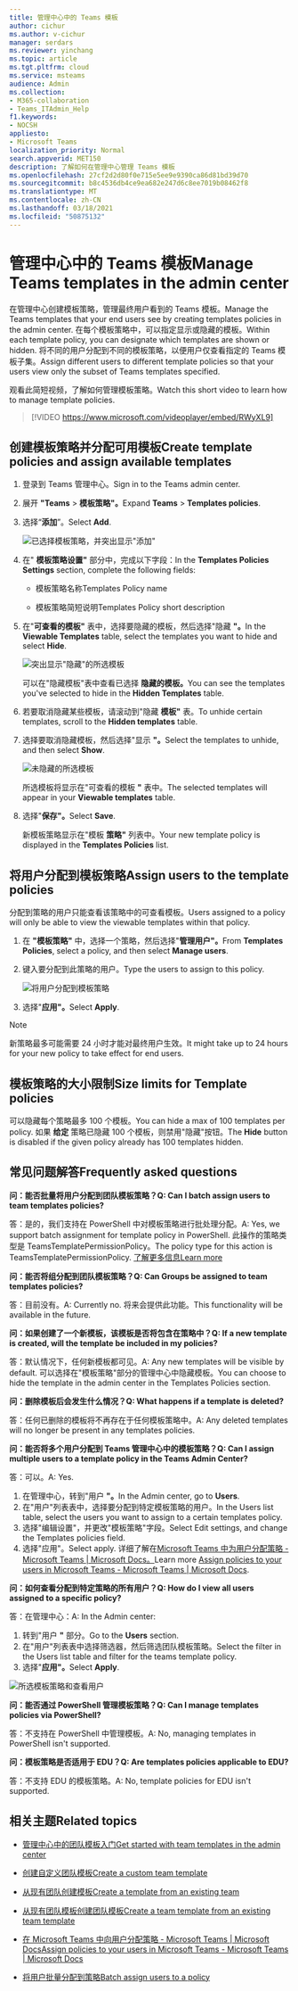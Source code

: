 ```yaml
---
title: 管理中心中的 Teams 模板
author: cichur
ms.author: v-cichur
manager: serdars
ms.reviewer: yinchang
ms.topic: article
ms.tgt.pltfrm: cloud
ms.service: msteams
audience: Admin
ms.collection:
- M365-collaboration
- Teams_ITAdmin_Help
f1.keywords:
- NOCSH
appliesto:
- Microsoft Teams
localization_priority: Normal
search.appverid: MET150
description: 了解如何在管理中心管理 Teams 模板
ms.openlocfilehash: 27cf2d2d80f0e715e5ee9e9390ca86d81bd39d70
ms.sourcegitcommit: b8c4536db4ce9ea682e247d6c8ee7019b08462f8
ms.translationtype: MT
ms.contentlocale: zh-CN
ms.lasthandoff: 03/18/2021
ms.locfileid: "50875132"
---
```

# <a name="manage-teams-templates-in-the-admin-center"></a><span data-ttu-id="e515f-103">管理中心中的 Teams 模板</span><span class="sxs-lookup"><span data-stu-id="e515f-103">Manage Teams templates in the admin center</span></span>

<span data-ttu-id="e515f-104">在管理中心创建模板策略，管理最终用户看到的 Teams 模板。</span><span class="sxs-lookup"><span data-stu-id="e515f-104">Manage the Teams templates that your end users see by creating templates policies in the admin center.</span></span> <span data-ttu-id="e515f-105">在每个模板策略中，可以指定显示或隐藏的模板。</span><span class="sxs-lookup"><span data-stu-id="e515f-105">Within each template policy, you can designate which templates are shown or hidden.</span></span>
<span data-ttu-id="e515f-106">将不同的用户分配到不同的模板策略，以便用户仅查看指定的 Teams 模板子集。</span><span class="sxs-lookup"><span data-stu-id="e515f-106">Assign different users to different template policies so that your users view only the subset of Teams templates specified.</span></span>

<span data-ttu-id="e515f-107">观看此简短视频，了解如何管理模板策略。</span><span class="sxs-lookup"><span data-stu-id="e515f-107">Watch this short video to learn how to manage template policies.</span></span>

> [!VIDEO https://www.microsoft.com/videoplayer/embed/RWyXL9]

## <a name="create-template-policies-and-assign-available-templates"></a><span data-ttu-id="e515f-108">创建模板策略并分配可用模板</span><span class="sxs-lookup"><span data-stu-id="e515f-108">Create template policies and assign available templates</span></span>

1. <span data-ttu-id="e515f-109">登录到 Teams 管理中心。</span><span class="sxs-lookup"><span data-stu-id="e515f-109">Sign in to the Teams admin center.</span></span>

2. <span data-ttu-id="e515f-110">展开 **"Teams**  >  **模板策略"。**</span><span class="sxs-lookup"><span data-stu-id="e515f-110">Expand **Teams** > **Templates policies**.</span></span>

3. <span data-ttu-id="e515f-111">选择“**添加**”。</span><span class="sxs-lookup"><span data-stu-id="e515f-111">Select **Add**.</span></span>

    ![已选择模板策略，并突出显示"添加"](media/template-policies-1.png)

1. <span data-ttu-id="e515f-113">在" **模板策略设置"** 部分中，完成以下字段：</span><span class="sxs-lookup"><span data-stu-id="e515f-113">In the **Templates Policies Settings** section, complete the following fields:</span></span>

    - <span data-ttu-id="e515f-114">模板策略名称</span><span class="sxs-lookup"><span data-stu-id="e515f-114">Templates Policy name</span></span>

    - <span data-ttu-id="e515f-115">模板策略简短说明</span><span class="sxs-lookup"><span data-stu-id="e515f-115">Templates Policy short description</span></span>

2. <span data-ttu-id="e515f-116">在"**可查看的模板"** 表中，选择要隐藏的模板，然后选择"隐藏 **"。**</span><span class="sxs-lookup"><span data-stu-id="e515f-116">In the **Viewable Templates** table, select the templates you want to hide and select **Hide**.</span></span>

    ![突出显示"隐藏"的所选模板](media/template-policies-2.png)

    <span data-ttu-id="e515f-118">可以在"隐藏模板"表中查看已选择 **隐藏的模板。**</span><span class="sxs-lookup"><span data-stu-id="e515f-118">You can see the templates you've selected to hide in the **Hidden Templates** table.</span></span>

1. <span data-ttu-id="e515f-119">若要取消隐藏某些模板，请滚动到"隐藏 **模板"** 表。</span><span class="sxs-lookup"><span data-stu-id="e515f-119">To unhide certain templates, scroll to the **Hidden templates** table.</span></span>

2. <span data-ttu-id="e515f-120">选择要取消隐藏模板，然后选择"显示 **"。**</span><span class="sxs-lookup"><span data-stu-id="e515f-120">Select the templates to unhide, and then select **Show**.</span></span>

   ![未隐藏的所选模板](media/template-policies-3.png)

   <span data-ttu-id="e515f-122">所选模板将显示在"可查看的模板 **"** 表中。</span><span class="sxs-lookup"><span data-stu-id="e515f-122">The selected templates will appear in your **Viewable templates** table.</span></span>
3. <span data-ttu-id="e515f-123">选择"**保存"。**</span><span class="sxs-lookup"><span data-stu-id="e515f-123">Select **Save**.</span></span>

   <span data-ttu-id="e515f-124">新模板策略显示在"模板 **策略"** 列表中。</span><span class="sxs-lookup"><span data-stu-id="e515f-124">Your new template policy is displayed in the **Templates Policies** list.</span></span>

## <a name="assign-users-to-the-template-policies"></a><span data-ttu-id="e515f-125">将用户分配到模板策略</span><span class="sxs-lookup"><span data-stu-id="e515f-125">Assign users to the template policies</span></span>

<span data-ttu-id="e515f-126">分配到策略的用户只能查看该策略中的可查看模板。</span><span class="sxs-lookup"><span data-stu-id="e515f-126">Users assigned to a policy will only be able to view the viewable templates within that policy.</span></span>

1. <span data-ttu-id="e515f-127">在 **"模板策略"** 中，选择一个策略，然后选择"**管理用户"。**</span><span class="sxs-lookup"><span data-stu-id="e515f-127">From **Templates Policies**, select a policy, and then select **Manage users**.</span></span>

2. <span data-ttu-id="e515f-128">键入要分配到此策略的用户。</span><span class="sxs-lookup"><span data-stu-id="e515f-128">Type the users to assign to this policy.</span></span>

   ![将用户分配到模板策略](media/template-policies-4.png)

3. <span data-ttu-id="e515f-130">选择"**应用"。**</span><span class="sxs-lookup"><span data-stu-id="e515f-130">Select **Apply**.</span></span>

> [!Note]
> <span data-ttu-id="e515f-131">新策略最多可能需要 24 小时才能对最终用户生效。</span><span class="sxs-lookup"><span data-stu-id="e515f-131">It might take up to 24 hours for your new policy to take effect for end users.</span></span>

## <a name="size-limits-for-template-policies"></a><span data-ttu-id="e515f-132">模板策略的大小限制</span><span class="sxs-lookup"><span data-stu-id="e515f-132">Size limits for Template policies</span></span>

<span data-ttu-id="e515f-133">可以隐藏每个策略最多 100 个模板。</span><span class="sxs-lookup"><span data-stu-id="e515f-133">You can hide a max of 100 templates per policy.</span></span> <span data-ttu-id="e515f-134">如果 **给定** 策略已隐藏 100 个模板，则禁用"隐藏"按钮。</span><span class="sxs-lookup"><span data-stu-id="e515f-134">The **Hide** button is disabled if the given policy already has 100 templates hidden.</span></span>

## <a name="frequently-asked-questions"></a><span data-ttu-id="e515f-135">常见问题解答</span><span class="sxs-lookup"><span data-stu-id="e515f-135">Frequently asked questions</span></span>

<span data-ttu-id="e515f-136">**问：能否批量将用户分配到团队模板策略？**</span><span class="sxs-lookup"><span data-stu-id="e515f-136">**Q: Can I batch assign users to team templates policies?**</span></span>
  
<span data-ttu-id="e515f-137">答：是的，我们支持在 PowerShell 中对模板策略进行批处理分配。</span><span class="sxs-lookup"><span data-stu-id="e515f-137">A: Yes, we support batch assignment for template policy in PowerShell.</span></span> <span data-ttu-id="e515f-138">此操作的策略类型是 TeamsTemplatePermissionPolicy。</span><span class="sxs-lookup"><span data-stu-id="e515f-138">The policy type for this action is TeamsTemplatePermissionPolicy.</span></span> [<span data-ttu-id="e515f-139">了解更多信息</span><span class="sxs-lookup"><span data-stu-id="e515f-139">Learn more</span></span>](https://docs.microsoft.com/powershell/module/teams/new-csbatchpolicyassignmentoperation)

<span data-ttu-id="e515f-140">**问：能否将组分配到团队模板策略？**</span><span class="sxs-lookup"><span data-stu-id="e515f-140">**Q: Can Groups be assigned to team templates policies?**</span></span>

<span data-ttu-id="e515f-141">答：目前没有。</span><span class="sxs-lookup"><span data-stu-id="e515f-141">A: Currently no.</span></span> <span data-ttu-id="e515f-142">将来会提供此功能。</span><span class="sxs-lookup"><span data-stu-id="e515f-142">This functionality will be available in the future.</span></span>

<span data-ttu-id="e515f-143">**问：如果创建了一个新模板，该模板是否将包含在策略中？**</span><span class="sxs-lookup"><span data-stu-id="e515f-143">**Q: If a new template is created, will the template be included in my policies?**</span></span>

<span data-ttu-id="e515f-144">答：默认情况下，任何新模板都可见。</span><span class="sxs-lookup"><span data-stu-id="e515f-144">A: Any new templates will be visible by default.</span></span> <span data-ttu-id="e515f-145">可以选择在"模板策略"部分的管理中心中隐藏模板。</span><span class="sxs-lookup"><span data-stu-id="e515f-145">You can choose to hide the template in the admin center in the Templates Policies section.</span></span>

<span data-ttu-id="e515f-146">**问：删除模板后会发生什么情况？**</span><span class="sxs-lookup"><span data-stu-id="e515f-146">**Q: What happens if a template is deleted?**</span></span>

<span data-ttu-id="e515f-147">答：任何已删除的模板将不再存在于任何模板策略中。</span><span class="sxs-lookup"><span data-stu-id="e515f-147">A: Any deleted templates will no longer be present in any templates policies.</span></span>

<span data-ttu-id="e515f-148">**问：能否将多个用户分配到 Teams 管理中心中的模板策略？**</span><span class="sxs-lookup"><span data-stu-id="e515f-148">**Q: Can I assign multiple users to a template policy in the Teams Admin Center?**</span></span>

<span data-ttu-id="e515f-149">答：可以。</span><span class="sxs-lookup"><span data-stu-id="e515f-149">A: Yes.</span></span>

1. <span data-ttu-id="e515f-150">在管理中心，转到"用户 **"。**</span><span class="sxs-lookup"><span data-stu-id="e515f-150">In the Admin center, go to **Users**.</span></span>
1. <span data-ttu-id="e515f-151">在"用户"列表表中，选择要分配到特定模板策略的用户。</span><span class="sxs-lookup"><span data-stu-id="e515f-151">In the Users list table, select the users you want to assign to a certain templates policy.</span></span>
1. <span data-ttu-id="e515f-152">选择"编辑设置"，并更改"模板策略"字段。</span><span class="sxs-lookup"><span data-stu-id="e515f-152">Select Edit settings, and change the Templates policies field.</span></span>
1. <span data-ttu-id="e515f-153">选择"应用"。</span><span class="sxs-lookup"><span data-stu-id="e515f-153">Select apply.</span></span>
   <span data-ttu-id="e515f-154">详细了解在[Microsoft Teams 中为用户分配策略 - Microsoft Teams \| Microsoft Docs。](https://docs.microsoft.com/microsoftteams/assign-policies#assign-a-policy-to-a-batch-of-users)</span><span class="sxs-lookup"><span data-stu-id="e515f-154">Learn more [Assign policies to your users in Microsoft Teams - Microsoft Teams \| Microsoft Docs](https://docs.microsoft.com/microsoftteams/assign-policies#assign-a-policy-to-a-batch-of-users).</span></span>

<span data-ttu-id="e515f-155">**问：如何查看分配到特定策略的所有用户？**</span><span class="sxs-lookup"><span data-stu-id="e515f-155">**Q: How do I view all users assigned to a specific policy?**</span></span>

<span data-ttu-id="e515f-156">答：在管理中心：</span><span class="sxs-lookup"><span data-stu-id="e515f-156">A: In the Admin center:</span></span>

1. <span data-ttu-id="e515f-157">转到"用户 **"** 部分。</span><span class="sxs-lookup"><span data-stu-id="e515f-157">Go to the **Users** section.</span></span>
2. <span data-ttu-id="e515f-158">在"用户"列表表中选择筛选器，然后筛选团队模板策略。</span><span class="sxs-lookup"><span data-stu-id="e515f-158">Select the filter in the Users list table and filter for the teams template policy.</span></span>
3. <span data-ttu-id="e515f-159">选择"**应用"。**</span><span class="sxs-lookup"><span data-stu-id="e515f-159">Select **Apply**.</span></span>

![所选模板策略和查看用户](media/template-policies-5.png)

<span data-ttu-id="e515f-161">**问：能否通过 PowerShell 管理模板策略？**</span><span class="sxs-lookup"><span data-stu-id="e515f-161">**Q: Can I manage templates policies via PowerShell?**</span></span>

<span data-ttu-id="e515f-162">答：不支持在 PowerShell 中管理模板。</span><span class="sxs-lookup"><span data-stu-id="e515f-162">A: No, managing templates in PowerShell isn't supported.</span></span>

<span data-ttu-id="e515f-163">**问：模板策略是否适用于 EDU？**</span><span class="sxs-lookup"><span data-stu-id="e515f-163">**Q: Are templates policies applicable to EDU?**</span></span>

<span data-ttu-id="e515f-164">答：不支持 EDU 的模板策略。</span><span class="sxs-lookup"><span data-stu-id="e515f-164">A: No, template policies for EDU isn't supported.</span></span>

## <a name="related-topics"></a><span data-ttu-id="e515f-165">相关主题</span><span class="sxs-lookup"><span data-stu-id="e515f-165">Related topics</span></span>

- [<span data-ttu-id="e515f-166">管理中心中的团队模板入门</span><span class="sxs-lookup"><span data-stu-id="e515f-166">Get started with team templates in the admin center</span></span>](https://docs.microsoft.com/MicrosoftTeams/get-started-with-teams-templates-in-the-admin-console)

- [<span data-ttu-id="e515f-167">创建自定义团队模板</span><span class="sxs-lookup"><span data-stu-id="e515f-167">Create a custom team template</span></span>](https://docs.microsoft.com/MicrosoftTeams/create-a-team-template)

- [<span data-ttu-id="e515f-168">从现有团队创建模板</span><span class="sxs-lookup"><span data-stu-id="e515f-168">Create a template from an existing team</span></span>](https://docs.microsoft.com/MicrosoftTeams/create-template-from-existing-team)

- [<span data-ttu-id="e515f-169">从现有团队模板创建团队模板</span><span class="sxs-lookup"><span data-stu-id="e515f-169">Create a team template from an existing team template</span></span>](https://docs.microsoft.com/MicrosoftTeams/create-template-from-existing-template)

- [<span data-ttu-id="e515f-170">在 Microsoft Teams 中向用户分配策略 - Microsoft Teams \| Microsoft Docs</span><span class="sxs-lookup"><span data-stu-id="e515f-170">Assign policies to your users in Microsoft Teams - Microsoft Teams \| Microsoft Docs</span></span>](https://docs.microsoft.com/microsoftteams/assign-policies)

- [<span data-ttu-id="e515f-171">将用户批量分配到策略</span><span class="sxs-lookup"><span data-stu-id="e515f-171">Batch assign users to a policy</span></span>](https://docs.microsoft.com/powershell/module/teams/new-csbatchpolicyassignmentoperation)
